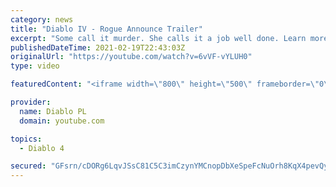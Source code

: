 ```yaml
---
category: news
title: "Diablo IV - Rogue Announce Trailer"
excerpt: "Some call it murder. She calls it a job well done. Learn more at Diablo4.com. The Rogue is the newest addition to the Diablo IV ..."
publishedDateTime: 2021-02-19T22:43:03Z
originalUrl: "https://youtube.com/watch?v=6vVF-vYLUH0"
type: video

featuredContent: "<iframe width=\"800\" height=\"500\" frameborder=\"0\" src=\"https://www.youtube.com/embed/6vVF-vYLUH0\" allow=\"accelerometer; autoplay; encrypted-media; gyroscope; picture-in-picture\" allowfullscreen></iframe>"

provider:
  name: Diablo PL
  domain: youtube.com

topics:
  - Diablo 4

secured: "GFsrn/cDORg6LqvJSsC81C5C3imCzynYMCnopDbXeSpeFcNuOrh8KqX4pevQyyLvcXteACdW3E47C/7M2kv0xrIIcFUijR2k+VeU6z0bC/B02rjAV+F1MOo15OCSyv8FH21w3F64c4YxxFIt00eZzHFFmyR56iWUg4t/o/31lqczV1Pd7ylCebm3u3HRloTO9LvlCe7eiJzrnEhrV9xLje/qrwZGH6HQAzb/D2ZkCQXq/HdG99EpHTvanjM07rgyaTMhJFThDNx4sTBcc6N/cNeKp/xy7RQDDWUk3m0mW306x6bjKPO91IhQZMSIdu2+L6tsOMVy2dHv5PfY/Xn3G/ykXF7ARE2VV9Qy9cuacONvn0mYrBZVAuZOJescC1pnuwndOjG54txBwzKXyug0Pw==;L+LJ9MVoUgm13iROphxrhw=="
---
```


